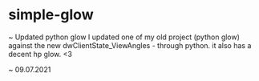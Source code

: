 # simple-glow

~ Updated python glow
I updated one of my old project (python glow) against the new dwClientState_ViewAngles - through python.
it also has a decent hp glow. <3

~ 09.07.2021
